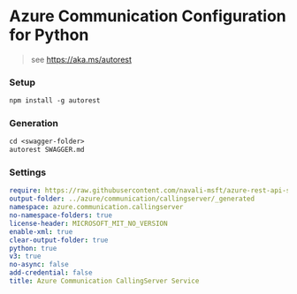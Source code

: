 # Azure Communication Configuration for Python

> see https://aka.ms/autorest

### Setup
```ps
npm install -g autorest
```

### Generation
```ps
cd <swagger-folder>
autorest SWAGGER.md
```

### Settings
``` yaml
require: https://raw.githubusercontent.com/navali-msft/azure-rest-api-specs/c16d5c3b668207b9ec101294a9f05a20e7281083/specification/communication/data-plane/CallingServer/readme.md
output-folder: ../azure/communication/callingserver/_generated
namespace: azure.communication.callingserver
no-namespace-folders: true
license-header: MICROSOFT_MIT_NO_VERSION
enable-xml: true
clear-output-folder: true
python: true
v3: true
no-async: false
add-credential: false
title: Azure Communication CallingServer Service
```